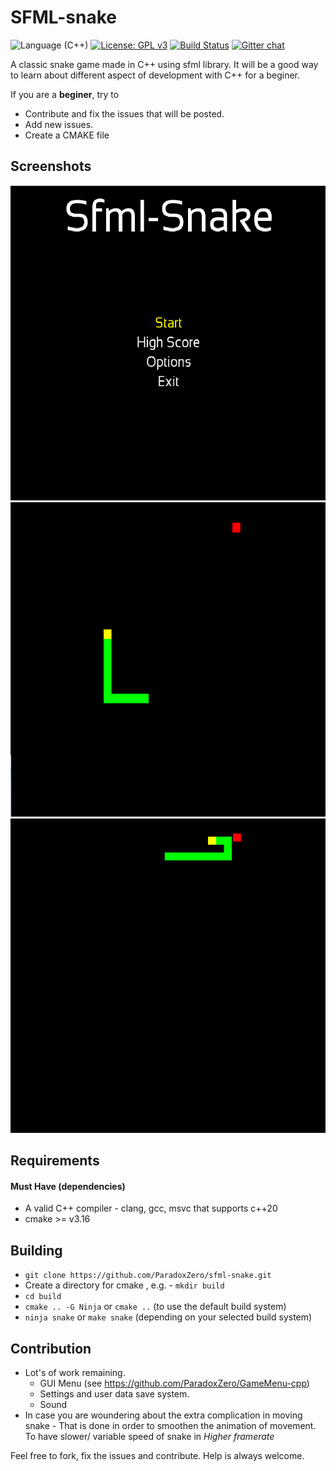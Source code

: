# SFML-snake 
![Language (C++)](https://img.shields.io/badge/powered_by-C++-brightgreen.svg?style=flat-square)  [![License: GPL v3](https://img.shields.io/badge/License-GPL%20v3-blue.svg)](http://www.gnu.org/licenses/gpl-3.0)  [![Build Status](https://travis-ci.org/ParadoxZero/sfml-snake.svg?branch=master)](https://travis-ci.org/ParadoxZero/sfml-snake)  [![Gitter chat](https://badges.gitter.im/sfml-snake/gitter.png)](https://gitter.im/sfml-snake)


A classic snake game made in C++ using sfml library.
It will be a good way to learn about different aspect of development with C++ for a beginer.

If you are a **beginer**, try to 
- Contribute and fix the issues that will be posted.
- Add new issues.
- Create a CMAKE file


## Screenshots
![Screenshot](Screenshots/2016-12-19.png?raw=true "Sample Main Menu")
![Screenshot](Screenshots/2016-12-17.png?raw=true "Sample Main Menu")
![Screenshot](Screenshots/2016-12-17%20(1).png?raw=true "Sample Main Menu")

## Requirements

#### Must Have (dependencies)
- A valid C++ compiler - clang, gcc, msvc that supports c++20
- cmake >= v3.16
  
## Building

- `git clone https://github.com/ParadoxZero/sfml-snake.git`
- Create a directory for cmake , e.g. - `mkdir build`
- `cd build`
- `cmake .. -G Ninja` or `cmake ..` (to use the default build system)
- `ninja snake` or `make snake` (depending on your selected build system)

 
## Contribution
 
  * Lot's of work remaining.
     * GUI Menu (see https://github.com/ParadoxZero/GameMenu-cpp)
     * Settings and user data save system.
     * Sound
  * In case you are woundering about the extra complication in moving snake -
      That is done in order to smoothen the animation of movement. To have slower/ variable speed of snake
      in *Higher framerate*

Feel free to fork, fix the issues and contribute. Help is always welcome.
